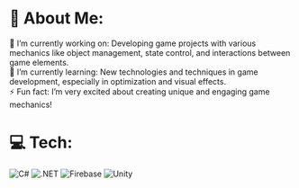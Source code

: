 # 💫 About Me:
🔭 I’m currently working on: Developing game projects with various mechanics like object management, state control, and interactions between game elements.
<br>🌱 I’m currently learning: New technologies and techniques in game development, especially in optimization and visual effects.
<br>⚡ Fun fact: I’m very excited about creating unique and engaging game mechanics!


# 💻 Tech:
![C#](https://img.shields.io/badge/c%23-%23239120.svg?style=for-the-badge&logo=csharp&logoColor=white) 
![.NET](https://img.shields.io/badge/.NET-5C2D91?style=for-the-badge&logo=.net&logoColor=white)
![Firebase](https://img.shields.io/badge/firebase-%23039BE5.svg?style=for-the-badge&logo=firebase)
![Unity](https://img.shields.io/badge/Unity-%23000000.svg?style=for-the-badge&logo=unity&logoColor=white)
